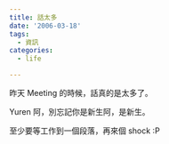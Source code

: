 ```yaml
---
title: 話太多
date: '2006-03-18'
tags:
  - 資訊
categories:
  - life

---
```

昨天 Meeting 的時候，話真的是太多了。  
  
Yuren 阿，別忘記你是新生阿，是新生。  
  
至少要等工作到一個段落，再來個 shock :P